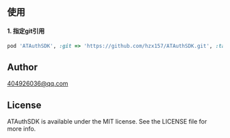 
## 使用

#### 1. 指定git引用
```ruby
pod 'ATAuthSDK', :git => 'https://github.com/hzx157/ATAuthSDK.git', :tag => '2.13.3'
```

## Author

404926036@qq.com

## License

ATAuthSDK is available under the MIT license. See the LICENSE file for more info.


